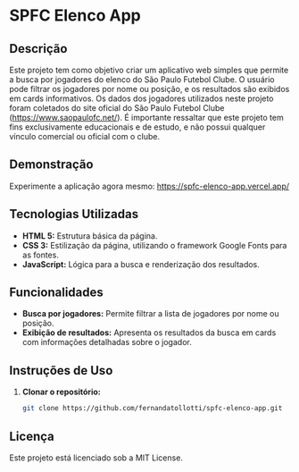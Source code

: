 # SPFC Elenco App

## Descrição
Este projeto tem como objetivo criar um aplicativo web simples que permite a busca por jogadores do elenco do São Paulo Futebol Clube. O usuário pode filtrar os jogadores por nome ou posição, e os resultados são exibidos em cards informativos.
Os dados dos jogadores utilizados neste projeto foram coletados do site oficial do São Paulo Futebol Clube (https://www.saopaulofc.net/). É importante ressaltar que este projeto tem fins exclusivamente educacionais e de estudo, e não possui qualquer vínculo comercial ou oficial com o clube.

## Demonstração
Experimente a aplicação agora mesmo:
https://spfc-elenco-app.vercel.app/

## Tecnologias Utilizadas
* **HTML 5:** Estrutura básica da página.
* **CSS  3:** Estilização da página, utilizando o framework Google Fonts para as fontes.
* **JavaScript:** Lógica para a busca e renderização dos resultados.

## Funcionalidades
* **Busca por jogadores:** Permite filtrar a lista de jogadores por nome ou posição.
* **Exibição de resultados:** Apresenta os resultados da busca em cards com informações detalhadas sobre o jogador.

## Instruções de Uso
1. **Clonar o repositório:**
   ```bash
   git clone https://github.com/fernandatollotti/spfc-elenco-app.git

## Licença
Este projeto está licenciado sob a MIT License.
